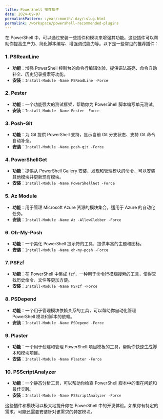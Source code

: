 ```yaml
---
title: PowerShell 推荐插件
date: 2024-09-07
permalinkPattern: :year/:month/:day/:slug.html
permalink: /workspace/powershell-recommended-plugins
---
```


在 PowerShell 中，可以通过安装一些插件和模块来增强其功能。这些插件可以帮助你提高生产力、简化脚本编写、增强调试能力等。以下是一些常见的推荐插件：

### 1. **PSReadLine**
   - **功能**：增强 PowerShell 控制台的命令行编辑体验，提供语法高亮、命令自动补全、历史记录搜索等功能。
   - **安装**：`Install-Module -Name PSReadLine -Force`

### 2. **Pester**
   - **功能**：一个功能强大的测试框架，帮助你为 PowerShell 脚本编写单元测试。
   - **安装**：`Install-Module -Name Pester -Force`

### 3. **Posh-Git**
   - **功能**：为 Git 提供 PowerShell 支持，显示当前 Git 分支状态、支持 Git 命令自动补全。
   - **安装**：`Install-Module -Name posh-git -Force`

### 4. **PowerShellGet**
   - **功能**：提供从 PowerShell Gallery 安装、发现和管理模块的命令，可以安装其他模块并更新现有模块。
   - **安装**：`Install-Module -Name PowerShellGet -Force`

### 5. **Az Module**
   - **功能**：用于管理 Microsoft Azure 资源的模块集合。适用于 Azure 的自动化任务。
   - **安装**：`Install-Module -Name Az -AllowClobber -Force`

### 6. **Oh-My-Posh**
   - **功能**：一个美化 PowerShell 提示符的工具，提供丰富的主题和图标。
   - **安装**：`Install-Module -Name oh-my-posh -Force`

### 7. **PSFzf**
   - **功能**：在 PowerShell 中集成 `fzf`，一种用于命令行模糊搜索的工具，使得查找历史命令、文件等更加方便。
   - **安装**：`Install-Module -Name PSFzf -Force`

### 8. **PSDepend**
   - **功能**：一个用于管理模块依赖关系的工具，可以帮助你自动化管理 PowerShell 模块和脚本的依赖。
   - **安装**：`Install-Module -Name PSDepend -Force`

### 9. **Plaster**
   - **功能**：一个用于创建和管理 PowerShell 项目模板的工具，帮助你快速生成脚本和模块项目。
   - **安装**：`Install-Module -Name Plaster -Force`

### 10. **PSScriptAnalyzer**
   - **功能**：一个静态分析工具，可以帮助你检查 PowerShell 脚本中的潜在问题和最佳实践。
   - **安装**：`Install-Module -Name PSScriptAnalyzer -Force`

这些插件和模块可以极大地提升你在 PowerShell 中的开发体验。如果你有特定的需求，可能还需要安装针对该需求的特定模块。

